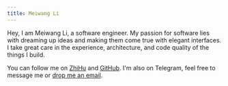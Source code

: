 ```yaml
---
title: Meiwang Li
---
```


Hey, I am Meiwang Li, a software engineer. My passion for software lies with dreaming up ideas and making them come true with elegant interfaces. I take great care in the experience, architecture, and code quality of the things I build.

You can follow me on [ZhiHu](https://www.zhihu.com/people/jack-38-22-63) and [GitHub](https://github.com/limeiwang). I'm also on Telegram, feel free to message me or [drop me an email](mailto:17803125899@163.com).
